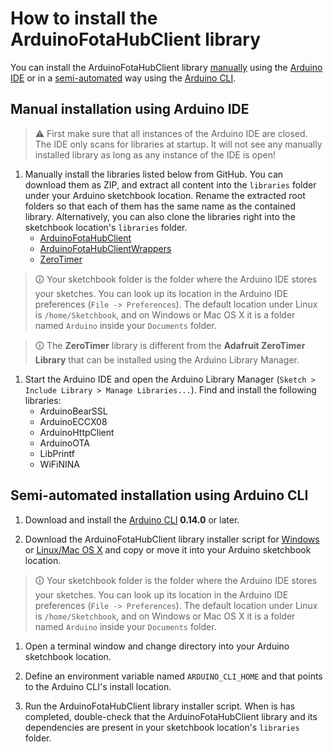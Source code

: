 # How to install the ArduinoFotaHubClient library

You can install the ArduinoFotaHubClient library [manually](#manual-installation-using-arduino-ide) using the [Arduino IDE](https://www.arduino.cc/en/software) or in a [semi-automated](#semi-automated-installation-using-arduino-cli) way using the [Arduino CLI](https://github.com/arduino/arduino-cli).

## Manual installation using Arduino IDE

> &#x26A0; First make sure that all instances of the Arduino IDE are closed. The IDE only scans for libraries at startup. It will not see any manually installed library as long as any instance of the IDE is open!
   
1. Manually install the libraries listed below from GitHub. You can download them as ZIP, and extract all content into the `libraries` folder under your Arduino sketchbook location. Rename the extracted root folders so that each of them has the same name as the contained library. Alternatively, you can also clone the libraries right into the sketchbook location's `libraries` folder.
    * [ArduinoFotaHubClient](https://github.com/fotahub/ArduinoFotaHubClient)
    * [ArduinoFotaHubClientWrappers](https://github.com/fotahub/ArduinoFotaHubClientWrappers)
    * [ZeroTimer](https://github.com/EHbtj/ZeroTimer)

> &#x1F6C8; Your sketchbook folder is the folder where the Arduino IDE stores your sketches. You can look up its location in the Arduino IDE preferences (`File -> Preferences`). The default location under Linux is `/home/Sketchbook`, and on Windows or Mac OS X it is a folder named `Arduino` inside your `Documents` folder.

> &#x1F6C8; The **ZeroTimer** library is different from the **Adafruit ZeroTimer Library** that can be installed using the Arduino Library Manager.

1. Start the Arduino IDE and open the Arduino Library Manager (`Sketch > Include Library > Manage Libraries...`). Find and install the following libraries:
   * ArduinoBearSSL
   * ArduinoECCX08
   * ArduinoHttpClient
   * ArduinoOTA
   * LibPrintf
   * WiFiNINA

## Semi-automated installation using Arduino CLI

1. Download and install the [Arduino CLI](https://github.com/arduino/arduino-cli/releases) **0.14.0** or later.

2. Download the ArduinoFotaHubClient library installer script for [Windows](https://raw.githubusercontent.com/fotahub/ArduinoFotaHubClient/main/extras/install-ArduinoFotaHubClient.bat) or [Linux/Mac OS X](https://raw.githubusercontent.com/fotahub/ArduinoFotaHubClient/main/extras/install-ArduinoFotaHubClient.sh) and copy or move it into your Arduino sketchbook location.

> &#x1F6C8; Your sketchbook folder is the folder where the Arduino IDE stores your sketches. You can look up its location in the Arduino IDE preferences (`File -> Preferences`). The default location under Linux is `/home/Sketchbook`, and on Windows or Mac OS X it is a folder named `Arduino` inside your `Documents` folder.

1. Open a terminal window and change directory into your Arduino sketchbook location.

2. Define an environment variable named `ARDUINO_CLI_HOME` and that points to the Arduino CLI's install location.

3. Run the ArduinoFotaHubClient library installer script. When is has completed, double-check that the ArduinoFotaHubClient library and its dependencies are present in your sketchbook location's `libraries` folder.